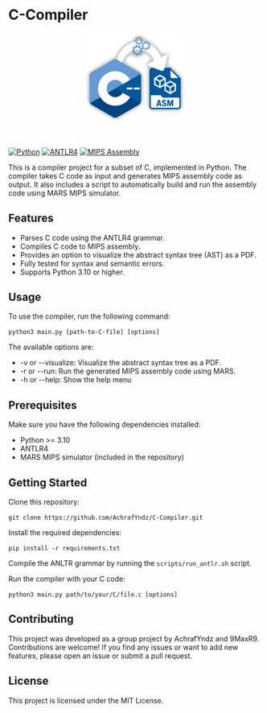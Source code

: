 # C-Compiler

<div style="text-align: center;"><img src="icon.png" alt="icon" width="200"/></div>
<br><br>

[![Python](https://img.shields.io/badge/Python-%3E%3D3.10-blue)](https://www.python.org/downloads/)
[![ANTLR4](https://img.shields.io/badge/antlr4-grammar-yellow)](https://www.antlr.org/)
[![MIPS Assembly](https://img.shields.io/badge/MIPS-Assembly-red)](https://en.wikipedia.org/wiki/MIPS_architecture)

This is a compiler project for a subset of C, implemented in Python. The compiler takes C code as input and generates MIPS assembly code as output. It also includes a script to automatically build and run the assembly code using MARS MIPS simulator.

## Features

- Parses C code using the ANTLR4 grammar.
- Compiles C code to MIPS assembly.
- Provides an option to visualize the abstract syntax tree (AST) as a PDF.
- Fully tested for syntax and semantic errors.
- Supports Python 3.10 or higher.

## Usage

To use the compiler, run the following command:

```shell
python3 main.py [path-to-C-file] [options]
```

The available options are:

- -v or --visualize: Visualize the abstract syntax tree as a PDF.
- -r or --run: Run the generated MIPS assembly code using MARS.
- -h or --help: Show the help menu

## Prerequisites
Make sure you have the following dependencies installed:

- Python >= 3.10
- ANTLR4
- MARS MIPS simulator (included in the repository)

## Getting Started

Clone this repository:
```shell
git clone https://github.com/AchrafYndz/C-Compiler.git
```
Install the required dependencies:
```shell
pip install -r requirements.txt
```
Compile the ANLTR grammar by running the `scripts/run_antlr.sh` script.

Run the compiler with your C code:
```shell
python3 main.py path/to/your/C/file.c [options]
```
## Contributing
This project was developed as a group project by AchrafYndz and 9MaxR9. Contributions are welcome! If you find any issues or want to add new features, please open an issue or submit a pull request.


## License
This project is licensed under the MIT License.
